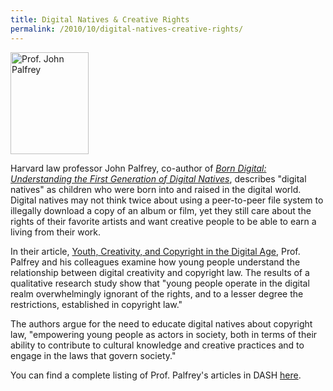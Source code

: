 ```yaml
---
title: Digital Natives & Creative Rights
permalink: /2010/10/digital-natives-creative-rights/
---
```

<img src="{{site.baseurl}}/assets/img/John%20Palfrey.jpeg" alt="Prof. John Palfrey" title="Prof. John Palfrey" class="floatleft" height="163" width="125">

Harvard law professor John Palfrey, co-author of [_Born Digital: Understanding the First Generation of Digital Natives_](http://borndigitalbook.com/), describes "digital natives" as children who were born into and raised in the digital world.  Digital natives may not think twice about using a peer-to-peer file system to illegally download a copy of an album or film, yet they still care about the rights of their favorite artists and want creative people to be able to earn a living from their work.

In their article, [Youth, Creativity, and Copyright in the Digital Age](http://nrs.harvard.edu/urn-3:HUL.InstRepos:3128762), Prof. Palfrey and his colleagues examine how young people understand the relationship between digital creativity and copyright law.  The results of a qualitative research study show that "young people operate in the digital realm overwhelmingly ignorant of the rights, and to a lesser degree the restrictions, established in copyright law."  

The authors argue for the need to educate digital natives about copyright law, "empowering young people as actors in society, both in terms of their ability to contribute to cultural knowledge and creative practices and to engage in the laws that govern society."

You can find a complete listing of Prof. Palfrey's articles in DASH [here](http://dash.harvard.edu/browse?type=harvardAuthor&authority=f0697492b94da3c60685b55e4c9b2074).
